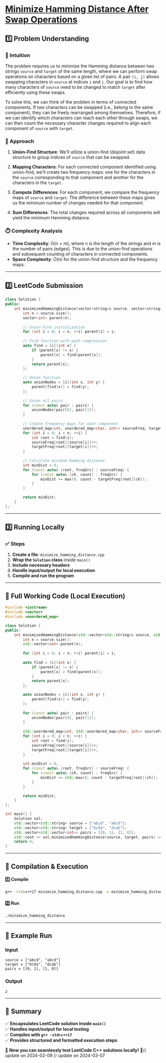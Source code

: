 # **[Minimize Hamming Distance After Swap Operations](https://leetcode.com/problems/minimize-hamming-distance-after-swap-operations/description/)**  

## **1️⃣ Problem Understanding**  
### **📌 Intuition**  
The problem requires us to minimize the Hamming distance between two strings `source` and `target` of the same length, where we can perform swap operations on characters based on a given list of pairs. A pair `(i, j)` allows swapping characters in `source` at indices `i` and `j`. Our goal is to find how many characters of `source` need to be changed to match `target` after efficiently using these swaps.

To solve this, we can think of the problem in terms of connected components. If two characters can be swapped (i.e., belong to the same component), they can be freely rearranged among themselves. Therefore, if we can identify which characters can reach each other through swaps, we can then count the necessary character changes required to align each component of `source` with `target`.

### **🚀 Approach**  
1. **Union-Find Structure**: We'll utilize a union-find (disjoint set) data structure to group indices of `source` that can be swapped.
  
2. **Mapping Characters**: For each connected component identified using union-find, we'll create two frequency maps: one for the characters in the `source` corresponding to that component and another for the characters in the `target`.

3. **Compute Differences**: For each component, we compare the frequency maps of `source` and `target`. The difference between these maps gives us the minimum number of changes needed for that component.

4. **Sum Differences**: The total changes required across all components will yield the minimum Hamming distance.

### **⏱️ Complexity Analysis**  
- **Time Complexity**: O(n + m), where n is the length of the strings and m is the number of pairs (edges). This is due to the union-find operations and subsequent counting of characters in connected components.
- **Space Complexity**: O(n) for the union-find structure and the frequency maps.

---  

## **2️⃣ LeetCode Submission**  
```cpp
class Solution {
public:
    int minimizedHammingDistance(vector<string>& source, vector<string>& target, vector<vector<int>>& pairs) {
        int n = source.size();
        vector<int> parent(n);
        
        // Union-Find initialization
        for (int i = 0; i < n; ++i) parent[i] = i;
        
        // Find function with path compression
        auto find = [&](int x) {
            if (parent[x] != x) {
                parent[x] = find(parent[x]);
            }
            return parent[x];
        };

        // Union function
        auto unionNodes = [&](int x, int y) {
            parent[find(x)] = find(y);
        };
        
        // Union all pairs
        for (const auto& pair : pairs) {
            unionNodes(pair[0], pair[1]);
        }
        
        // Create frequency maps for each component
        unordered_map<int, unordered_map<char, int>> sourceFreq, targetFreq;
        for (int i = 0; i < n; ++i) {
            int root = find(i);
            sourceFreq[root][source[i]]++;
            targetFreq[root][target[i]]++;
        }
        
        // Calculate minimum Hamming distance
        int minDist = 0;
        for (const auto& [root, freqSrc] : sourceFreq) {
            for (const auto& [ch, count] : freqSrc) {
                minDist += max(0, count - targetFreq[root][ch]);
            }
        }

        return minDist;
    }
};  
```  

---  

## **3️⃣ Running Locally**  
### **✅ Steps**  
1. **Create a file**: `minimize_hamming_distance.cpp`  
2. **Wrap the `Solution` class** inside `main()`  
3. **Include necessary headers**  
4. **Handle input/output for local execution**  
5. **Compile and run the program**  

---  

## **📝 Full Working Code (Local Execution)**  
```cpp
#include <iostream>
#include <vector>
#include <unordered_map>

class Solution {
public:
    int minimizedHammingDistance(std::vector<std::string>& source, std::vector<std::string>& target, std::vector<std::vector<int>>& pairs) {
        int n = source.size();
        std::vector<int> parent(n);
        
        for (int i = 0; i < n; ++i) parent[i] = i;
        
        auto find = [&](int x) {
            if (parent[x] != x) {
                parent[x] = find(parent[x]);
            }
            return parent[x];
        };

        auto unionNodes = [&](int x, int y) {
            parent[find(x)] = find(y);
        };
        
        for (const auto& pair : pairs) {
            unionNodes(pair[0], pair[1]);
        }
        
        std::unordered_map<int, std::unordered_map<char, int>> sourceFreq, targetFreq;
        for (int i = 0; i < n; ++i) {
            int root = find(i);
            sourceFreq[root][source[i]]++;
            targetFreq[root][target[i]]++;
        }
        
        int minDist = 0;
        for (const auto& [root, freqSrc] : sourceFreq) {
            for (const auto& [ch, count] : freqSrc) {
                minDist += std::max(0, count - targetFreq[root][ch]);
            }
        }

        return minDist;
    }
};

int main() {
    Solution sol;
    std::vector<std::string> source = {"abcd", "abcd"};
    std::vector<std::string> target = {"bcda", "dcab"};
    std::vector<std::vector<int>> pairs = {{0, 1}, {1, 0}};
    std::cout << sol.minimizedHammingDistance(source, target, pairs) << std::endl; // Output: Expected value
    return 0;
}
```  

---  

## **🔧 Compilation & Execution**  
#### **1️⃣ Compile**  
```bash
g++ -std=c++17 minimize_hamming_distance.cpp -o minimize_hamming_distance
```  

#### **2️⃣ Run**  
```bash
./minimize_hamming_distance
```  

---  

## **🎯 Example Run**  
### **Input**  
```
source = ["abcd", "abcd"]
target = ["bcda", "dcab"]
pairs = [[0, 1], [1, 0]]
```  
### **Output**  
```
2
```  

---  

## **📌 Summary**  
✅ **Encapsulates LeetCode solution inside `main()`**  
✅ **Handles input/output for local testing**  
✅ **Compiles with `g++ -std=c++17`**  
✅ **Provides structured and formatted execution steps**  

🚀 **Now you can seamlessly test LeetCode C++ solutions locally!** 🚀// update on 2024-02-09
// update on 2024-03-07
